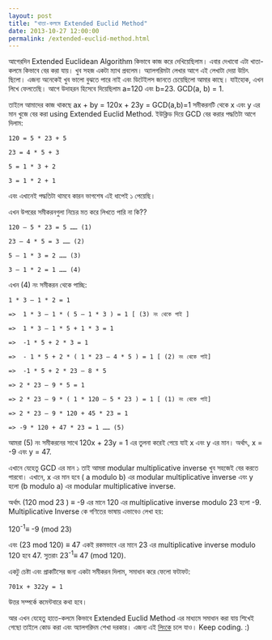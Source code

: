 ```yaml
---
layout: post
title: "খাতা-কলমে Extended Euclid Method"
date: 2013-10-27 12:00:00
permalink: /extended-euclid-method.html
---
```

আগেরদিন Extended Euclidean Algorithm কিভাবে কাজ করে দেখিয়েছিলাম। এবার দেখাবো এটা খাতা-কলমে কিভাবে বের করা যায়। খুব সহজ একটা ম্যাথ প্রবলেম। অ্যালগরিমটা লেখার আগে এই লেখাটা দেয়া উচিৎ ছিলো। এজন্য অনেকেই খুব ভালো বুঝতে পারে নাই এবং ডিটেইলস জানতে চেয়েছিলো আমার কাছে। যাইহোক, এখন লিখে ফেলতেছি। আগে উদাহরন হিসেবে দিয়েছিলাম a=120 এবং b=23. GCD(a, b) = 1.

তাইলে আমাদের কাজ থাকছে ax + by = 120x + 23y = GCD(a,b)=1 সমীকরনটি থেকে x এবং y এর মান খুজে বের করা using Extended Euclid Method. ইউক্লিড দিয়ে GCD বের করার পদ্ধতিটা আগে দিলাম:

    120 = 5 * 23 + 5

    23 = 4 * 5 + 3

    5 = 1 * 3 + 2

    3 = 1 * 2 + 1

এবং এখানেই পদ্ধতিটা থামবে কারন ভাগশেষ এই ধাপেই ১ পেয়েছি।

এখন উপরের সমীকরনগুলা নিচের মত করে লিখতে পারি না কি??

    120 – 5 * 23 = 5 …… (1)

    23 – 4 * 5 = 3 …… (2)

    5 – 1 * 3 = 2 …… (3)

    3 – 1 * 2 = 1 …… (4)

এখন (4) নং সমীকরন থেকে পাচ্ছি:

    1 * 3 – 1 * 2 = 1

    =>  1 * 3 – 1 * ( 5 – 1 * 3 ) = 1 [ (3) নং থেকে পাই ]

    =>  1 * 3 – 1 * 5 + 1 * 3 = 1

    =>  -1 * 5 + 2 * 3 = 1

    =>  - 1 * 5 + 2 * ( 1 * 23 – 4 * 5 ) = 1 [ (2) নং থেকে পাই]
    
    =>  -1 * 5 + 2 * 23 – 8 * 5

    => 2 * 23 – 9 * 5 = 1

    => 2 * 23 – 9 * ( 1 * 120 – 5 * 23 ) = 1 [ (1) নং থেকে পাই]

    => 2 * 23 – 9 * 120 + 45 * 23 = 1

    => -9 * 120 + 47 * 23 = 1 …… (5)

আমরা (5) নং সমীকরনের সাথে 120x + 23y = 1 এর তুলনা করেই পেয়ে যাই x এবং y এর মান। অর্থাৎ, x = -9 এবং y = 47.

এখানে যেহেতু GCD এর মান ১ তাই আমরা modular multiplicative inverse খুব সহজেই বের করতে পারবো। এখানে, x এর মান হবে ( a modulo b) এর modular multiplicative inverse এবং y হলো (b modulo a) এর modular multiplicative inverse.

অর্থাৎ (120 mod 23 ) ≡ -9 এর মানে 120 এর multiplicative inverse modulo 23 হলো -9. Multiplicative Inverse কে গণিতের ভাষায় এভাবেও লেখা হয়:

120<sup>-1</sup>≡ -9 (mod 23)

এবং (23 mod 120) ≡ 47 একই রকমভাবে এর মানে 23 এর multiplicative inverse modulo 120 হবে 47. সুতরাং 23<sup>-1</sup>≡ 47 (mod 120).

একটু চেষ্টা এবং প্রাকটিসের জন্য একটা সমীকরন দিলাম, সমাধান করে ফেলো ফটাফট:

    701x + 322y = 1

উত্তর সম্পর্কে কমেন্টবারে কথা হবে।

আর এখন যেহেতু হাতে-কলমে কিভাবে Extended Euclid Method এর মাধ্যমে সমাধান করা যায় শিখেই গেছো তাইলে কোড করা এবং অ্যালগরিদম শেখা দরকার। এজন্য এই <a title="লিংক" href="http://www.abuasifkhan.me/2013/07/extended-euclidean-algorithm/" target="_blank">লিংকে</a> চলে যাও। Keep coding. :)
